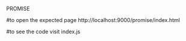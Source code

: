 PROMISE

#to open the expected page
http://localhost:9000/promise/index.html

#to see the code visit index.js
